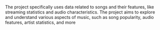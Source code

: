 The project specifically uses data related to songs and their features, like streaming statistics and audio characteristics. The project aims to explore and understand various aspects of music, such as song popularity, audio features, artist statistics, and more

